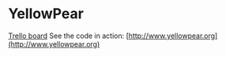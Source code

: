 YellowPear
==========
[Trello board](https://trello.com/b/M4jEIKHN)
See the code in action:
[http://www.yellowpear.org](http://www.yellowpear.org)
